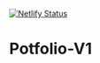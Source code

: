 [![Netlify Status](https://api.netlify.com/api/v1/badges/dbaf4002-c23e-45ae-a0c9-549157a01024/deploy-status)](https://app.netlify.com/sites/adefam/deploys)

# Potfolio-V1
